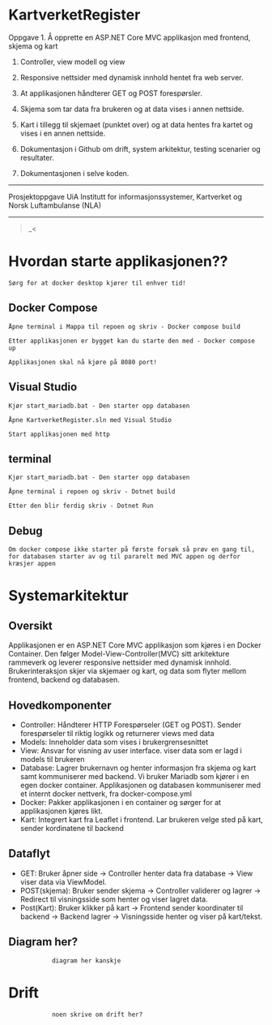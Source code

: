 # KartverketRegister

Oppgave 1. Å opprette en ASP.NET Core MVC applikasjon med frontend, skjema og kart

1. Controller, view modell og view
2. Responsive nettsider med dynamisk innhold hentet fra web server.
3. At applikasjonen håndterer GET og POST forespørsler.
4. Skjema som tar data fra brukeren og at data vises i annen nettside.
5. Kart i tillegg til skjemaet (punktet over) og at data hentes fra kartet og vises i en annen nettside.

6. Dokumentasjon i Github om drift, system arkitektur, testing scenarier og resultater.
7. Dokumentasjonen i selve koden.

_______________________________________________________________________________________________
Prosjektoppgave UiA Institutt for informasjonssystemer, Kartverket og Norsk Luftambulanse (NLA)
_______________________________________________________________________________________________

>_<

# Hvordan starte applikasjonen??

	Sørg for at docker desktop kjører til enhver tid!

## Docker Compose

	Åpne terminal i Mappa til repoen og skriv - Docker compose build
	
	Etter applikasjonen er bygget kan du starte den med - Docker compose up
	
	Applikasjonen skal nå kjøre på 8080 port!

## Visual Studio

	Kjør start_mariadb.bat - Den starter opp databasen
	
	Åpne KartverketRegister.sln med Visual Studio
	
	Start applikasjonen med http
	
## terminal

	Kjør start_mariadb.bat - Den starter opp databasen

	Åpne terminal i repoen og skriv - Dotnet build
	
	Etter den blir ferdig skriv - Dotnet Run
	
## Debug

	Om docker compose ikke starter på første forsøk så prøv en gang til, for databasen starter av og til pararelt med MVC appen og derfor kræsjer appen
	

# Systemarkitektur

## Oversikt
Applikasjonen er en ASP.NET Core MVC applikasjon som kjøres i en Docker Container. 
Den følger Model-View-Controller(MVC) sitt arkitekture rammeverk og leverer responsive nettsider med dynamisk innhold.
Brukerinteraksjon skjer via skjemaer og kart, og data som flyter mellom frontend, backend og databasen.
	
## Hovedkomponenter
- Controller: Håndterer HTTP Forespørseler (GET og POST). Sender forespørseler til riktig logikk og returnerer views med data
- Models: Inneholder data som vises i brukergrensesnittet
- View: Ansvar for visning av user interface. viser data som er lagd i models til brukeren
- Database: Lagrer brukernavn og henter informasjon fra skjema og kart samt kommuniserer med backend. Vi bruker Mariadb som kjører i en egen docker container. Applikasjonen og databasen kommuniserer med et internt docker nettverk, fra docker-compose.yml
- Docker: Pakker applikasjonen i en container og sørger for at applikasjonen kjøres likt. 
- Kart: Integrert kart fra Leaflet i frontend. Lar brukeren velge sted på kart, sender kordinatene til backend

## Dataflyt
- GET: Bruker åpner side → Controller henter data fra database → View viser data via ViewModel.
- POST(skjema): Bruker sender skjema → Controller validerer og lagrer → Redirect til visningsside som henter og viser lagret data.
- Post(Kart): Bruker klikker på kart → Frontend sender koordinater til backend → Backend lagrer → Visningsside henter og viser på kart/tekst.

## Diagram her?
                diagram her kanskje




# Drift
				noen skrive om drift her?
				

